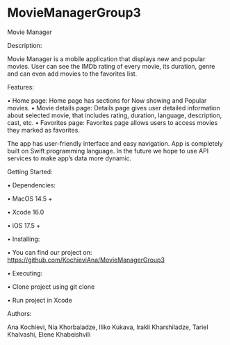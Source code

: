 # MovieManagerGroup3
 
Movie Manager

Description:

Movie Manager is a mobile application that displays new and popular movies. User can see the IMDb rating of every movie, its duration, genre and can even add movies to the favorites list. 

Features:

•	Home page: Home page has sections for Now showing and Popular movies.
•	Movie details page: Details page gives user detailed information about selected movie, that includes rating, duration, language, description, cast, etc.
•	Favorites page: Favorites page allows users to access movies they marked as favorites.

The app has user-friendly interface and easy navigation. App is completely built on Swift programming language. In the future we hope to use API services to make app’s data more dynamic.

Getting Started:

•	Dependencies:

  •	MacOS 14.5 +
  
  •	 Xcode 16.0
  
  •	iOS 17.5 +

•	Installing:

  •	You can find our project on: https://github.com/KochieviAna/MovieManagerGroup3

•	Executing:

  •	Clone project using git clone
  
  •	Run project in Xcode

Authors:

 Ana Kochievi, Nia Khorbaladze, Iliko Kukava, Irakli Kharshiladze, Tariel Khalvashi, Elene Khabeishvili

